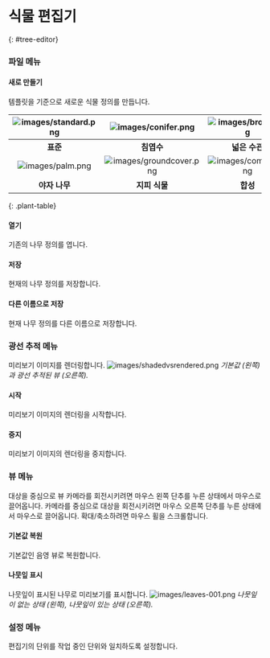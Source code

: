 ---
---
<!-- TODO: This could use an update. -->

# 식물 편집기
{: #tree-editor}

### 파일 메뉴

#### 새로 만들기
템플릿을 기준으로 새로운 식물 정의를 만듭니다.

 | ![images/standard.png](images/standard.png) | ![images/conifer.png](images/conifer.png) | ![images/broad.png](images/broad.png) |
 |:-------------------------------------------:|:-----------------------------------------:|:-------------------------------------:|
 | **표준**                                |   **침엽수**                             | **넓은 수관**                       |
 | ![images/palm.png](images/palm.png)         | ![images/groundcover.png](images/groundcover.png) | ![images/complex.png](images/complex.png) |
 | **야자 나무**                                    |  **지피 식물**                          | **합성**                                  
{: .plant-table}

#### 열기
기존의 나무 정의를 엽니다.

#### 저장
현재의 나무 정의를 저장합니다.

#### 다른 이름으로 저장
현재 나무 정의를 다른 이름으로 저장합니다.

### 광선 추적 메뉴
미리보기 이미지를 렌더링합니다.
![images/shadedvsrendered.png](images/shadedvsrendered.png)
*기본값 (왼쪽) 과 광선 추적된 뷰 (오른쪽).*

#### 시작
미리보기 이미지의 렌더링을 시작합니다.

#### 중지
미리보기 이미지의 렌더링을 중지합니다.

### 뷰 메뉴
대상을 중심으로 뷰 카메라를 회전시키려면 마우스 왼쪽 단추를 누른 상태에서 마우스로 끌어옵니다.
카메라를 중심으로 대상을 회전시키려면 마우스 오른쪽 단추를 누른 상태에서 마우스로 끌어옵니다.
확대/축소하려면 마우스 휠을 스크롤합니다.

#### 기본값 복원
기본값인 음영 뷰로 복원합니다.

#### 나뭇잎 표시
나뭇잎이 표시된 나무로 미리보기를 표시합니다.
![images/leaves-001.png](images/leaves-001.png)
*나뭇잎이 없는 상태 (왼쪽), 나뭇잎이 있는 상태 (오른쪽).*

### 설정 메뉴
편집기의 단위를 작업 중인 단위와 일치하도록 설정합니다.
